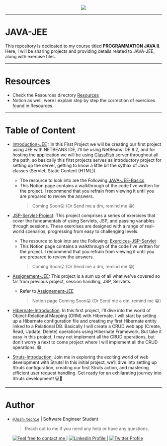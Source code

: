 <p align="center">
<img src ="https://akdemy.net/wp-content/uploads/2023/04/java.png">
</p>

---

# JAVA-JEE

This repository is dedicated to my course titled **PROGRAMMATION JAVA II**. Here, I will be sharing projects and providing details related to JAVA-JEE, along with exercise files.

---

# Resources

- Check the Resources directory [Resources](./Resources/)
- Notion as well, were I explain step by step the correction of exercices found in Resources.

---

# Table of Content

- [Introduction-JEE](./Introduction-JEE/) : In this First Project we will be creating our first project using JEE with NETBEANS IDE, I'll be using NetBeans IDE 8.2, and for hosting the application we will be using [GlassFish](https://en.wikipedia.org/wiki/GlassFish) server throughout all the path, so basically this first projects serves as introductory project for setting up the server, getting to know a little bit the sythax of Java classes (Servlet, Static Content (HTML)).

  - The resource to look into are the Following:[JAVA-JEE-Basics](./Resources/TP%20N°1_Composant%20Web_Servlet.pdf)
  - This Notion page contains a walkthrough of the code I've written for the project. I recommend that you refrain from viewing it until you are prepared to review the answers.
    > Coming Soon😛 (Or Send me a dm, remind me 😁)

- [JSP-Servlet-Project](./PROJET1_JSP/): This project comprises a series of exercises that cover the fundamentals of using Servlets, JSP, and passing variables through sessions. These exercises are designed with a range of real-world scenarios, progressing from easy to challenging levels.

  - The resource to look into are the Following: [Exercices-JSP-Servlet](./Resources/Work-Series/TP%20N°2_Composant%20Web_JSP.pdf)
  - This Notion page contains a walkthrough of the code I've written for the project. I recommend that you refrain from viewing it until you are prepared to review the answers.
    > Coming Soon😛 (Or Send me a dm, remind me 😁)

- [Assignement-JEE](./Assignement/): This project is a sum up of all what we've covered so far from previous project, session handling, JSP, Servlets...

  - Refer to [Assignement-JEE](./Resources/TP_Evaluation%20JAVA%20II_2023_2024.pdf)
    > Notion page Coming Soon😛 (Or Send me a dm, remind me 😁)

- [Hibernate-Introduction](./Hibernate-Introduction): In this first project, I'll dive into the world of Object-Relational Mapping (ORM) with Hibernate. I will start by setting up a Hibernate configuration file and creating my first Hibernate entity linked to a Relational DB. Basically I will create a CRUD web app (Create, Read, Update, Delete) operations using Hibernate Framework. But take it easy in this project, I may not implement all the CRUD operations, but don't worry a next to come project where I will implement all the CRUD operations. 😁

- [Struts-Introduction](./Struts-Introduction/): Join me in exploring the exciting world of web development with Struts! In this initial project, we'll dive into setting up Struts configuration, creating our first Struts action, and mastering efficient user request handling. Get ready for an exhilarating journey into Struts development! 💻🚀

---

# Author

- [`@Josh-techie`](https://github.com/Josh-techie) | Software Engineer Student

  > Reach out to me if you need any help or have any questions.

  <a href="mailto:youssef.abouyahia@e-polytechnique.ma">
  	<img alt="Feel free to contact me" src="https://img.shields.io/badge/-Ask_me_anything-blue?style=flat&logo=Gmail&logoColor=white&link=mailto:youssef.abouyahia@e-polytechnique.ma&color=3d85c6" />
  </a>
  <span> | </span>
    <a href="https://www.linkedin.com/in/youssef-abouyahia/">
        <img alt="Linkedin Profile" src="https://img.shields.io/badge/-Linkedin-0072b1?style=flat&logo=Linkedin&logoColor=white&link=https://www.linkedin.com/in/youssef-abouyahia/" />
    </a>
    <span> | </span>
    <a href="https://twitter.com/JoesephAb">
        <img alt="Twitter Profile" src="https://img.shields.io/badge/-Twitter-0072b1?style=flat&logo=Twitter&logoColor=white&link=https://twitter.com/JoesephAb&color=1DA1F2" />
    </a>
